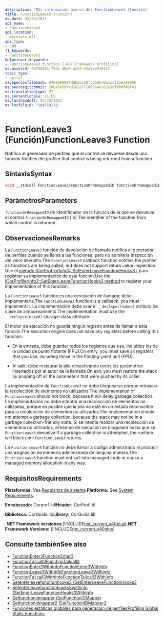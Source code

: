 ```yaml
---
description: 'Más información acerca de: FunctionLeave3 (función)'
title: FunctionLeave3 (Función)
ms.date: 03/30/2017
api_name:
- FunctionLeave3
api_location:
- mscorwks.dll
api_type:
- COM
f1_keywords:
- FunctionLeave3
helpviewer_keywords:
- FunctionLeave3 function [.NET Framework profiling]
ms.assetid: 5d798088-7992-48a0-ae55-d2a7ee31913f
topic_type:
- apiref
ms.openlocfilehash: 0409a9969fddbbbcb8fcb5d870acccf1ae3a809b
ms.sourcegitcommit: 20b4565974d185c7716656a6c63e3cfdbdf4bf41
ms.translationtype: MT
ms.contentlocale: es-ES
ms.lasthandoff: 03/20/2021
ms.locfileid: "104760111"
---
```

# <a name="functionleave3-function"></a><span data-ttu-id="93c64-103">FunctionLeave3 (Función)</span><span class="sxs-lookup"><span data-stu-id="93c64-103">FunctionLeave3 Function</span></span>

<span data-ttu-id="93c64-104">Notifica al generador de perfiles que el control se devuelve desde una función.</span><span class="sxs-lookup"><span data-stu-id="93c64-104">Notifies the profiler that control is being returned from a function.</span></span>  
  
## <a name="syntax"></a><span data-ttu-id="93c64-105">Sintaxis</span><span class="sxs-lookup"><span data-stu-id="93c64-105">Syntax</span></span>  
  
```cpp  
void __stdcall FunctionLeave3(FunctionOrRemappedID functionOrRemappedID);  
```  
  
## <a name="parameters"></a><span data-ttu-id="93c64-106">Parámetros</span><span class="sxs-lookup"><span data-stu-id="93c64-106">Parameters</span></span>  

<span data-ttu-id="93c64-107">`functionOrRemappedID` de Identificador de la función de la que se devuelve el control.</span><span class="sxs-lookup"><span data-stu-id="93c64-107">`functionOrRemappedID` [in] The identifier of the function from which control is returned.</span></span>
  
## <a name="remarks"></a><span data-ttu-id="93c64-108">Observaciones</span><span class="sxs-lookup"><span data-stu-id="93c64-108">Remarks</span></span>  

 <span data-ttu-id="93c64-109">La `FunctionLeave3` función de devolución de llamada notifica al generador de perfiles cuando se llama a las funciones, pero no admite la inspección del valor devuelto.</span><span class="sxs-lookup"><span data-stu-id="93c64-109">The `FunctionLeave3` callback function notifies the profiler as functions are being called, but does not support return value inspection.</span></span> <span data-ttu-id="93c64-110">Use el [método ICorProfilerInfo3:: SetEnterLeaveFunctionHooks3 (](icorprofilerinfo3-setenterleavefunctionhooks3-method.md) para registrar su implementación de esta función.</span><span class="sxs-lookup"><span data-stu-id="93c64-110">Use the [ICorProfilerInfo3::SetEnterLeaveFunctionHooks3 method](icorprofilerinfo3-setenterleavefunctionhooks3-method.md) to register your implementation of this function.</span></span>  
  
 <span data-ttu-id="93c64-111">La `FunctionLeave3` función es una devolución de llamada; debe implementarla.</span><span class="sxs-lookup"><span data-stu-id="93c64-111">The `FunctionLeave3` function is a callback; you must implement it.</span></span> <span data-ttu-id="93c64-112">La implementación debe usar el `__declspec(naked)` atributo de clase de almacenamiento.</span><span class="sxs-lookup"><span data-stu-id="93c64-112">The implementation must use the `__declspec(naked)` storage-class attribute.</span></span>  
  
 <span data-ttu-id="93c64-113">El motor de ejecución no guarda ningún registro antes de llamar a esta función.</span><span class="sxs-lookup"><span data-stu-id="93c64-113">The execution engine does not save any registers before calling this function.</span></span>  
  
- <span data-ttu-id="93c64-114">En la entrada, debe guardar todos los registros que use, incluidos los de la unidad de punto flotante (FPU).</span><span class="sxs-lookup"><span data-stu-id="93c64-114">On entry, you must save all registers that you use, including those in the floating-point unit (FPU).</span></span>  
  
- <span data-ttu-id="93c64-115">Al salir, debe restaurar la pila desactivando todos los parámetros insertados por el autor de la llamada.</span><span class="sxs-lookup"><span data-stu-id="93c64-115">On exit, you must restore the stack by popping off all the parameters that were pushed by its caller.</span></span>  
  
 <span data-ttu-id="93c64-116">La implementación de `FunctionLeave3` no debe bloquearse porque retrasará la recolección de elementos no utilizados.</span><span class="sxs-lookup"><span data-stu-id="93c64-116">The implementation of `FunctionLeave3` should not block, because it will delay garbage collection.</span></span> <span data-ttu-id="93c64-117">La implementación no debe intentar una recolección de elementos no utilizados, porque es posible que la pila no esté en un estado reconocible para la recolección de elementos no utilizados.</span><span class="sxs-lookup"><span data-stu-id="93c64-117">The implementation should not attempt a garbage collection, because the stack may not be in a garbage collection-friendly state.</span></span> <span data-ttu-id="93c64-118">Si se intenta realizar una recolección de elementos no utilizados, el tiempo de ejecución se bloqueará hasta que se `FunctionLeave3` devuelva.</span><span class="sxs-lookup"><span data-stu-id="93c64-118">If a garbage collection is attempted, the runtime will block until `FunctionLeave3` returns.</span></span>  
  
 <span data-ttu-id="93c64-119">La `FunctionLeave3` función no debe llamar a código administrado ni producir una asignación de memoria administrada de ninguna manera.</span><span class="sxs-lookup"><span data-stu-id="93c64-119">The `FunctionLeave3` function must not call into managed code or cause a managed memory allocation in any way.</span></span>  
  
## <a name="requirements"></a><span data-ttu-id="93c64-120">Requisitos</span><span class="sxs-lookup"><span data-stu-id="93c64-120">Requirements</span></span>  

 <span data-ttu-id="93c64-121">**Plataformas:** Vea [Requisitos de sistema](../../get-started/system-requirements.md).</span><span class="sxs-lookup"><span data-stu-id="93c64-121">**Platforms:** See [System Requirements](../../get-started/system-requirements.md).</span></span>  
  
 <span data-ttu-id="93c64-122">**Encabezado:** Corprof. idl</span><span class="sxs-lookup"><span data-stu-id="93c64-122">**Header:** CorProf.idl</span></span>  
  
 <span data-ttu-id="93c64-123">**Biblioteca:** CorGuids.lib</span><span class="sxs-lookup"><span data-stu-id="93c64-123">**Library:** CorGuids.lib</span></span>  
  
 <span data-ttu-id="93c64-124">**.NET Framework versiones:**[!INCLUDE[net_current_v40plus](../../../../includes/net-current-v40plus-md.md)]</span><span class="sxs-lookup"><span data-stu-id="93c64-124">**.NET Framework Versions:** [!INCLUDE[net_current_v40plus](../../../../includes/net-current-v40plus-md.md)]</span></span>  
  
## <a name="see-also"></a><span data-ttu-id="93c64-125">Consulte también</span><span class="sxs-lookup"><span data-stu-id="93c64-125">See also</span></span>

- [<span data-ttu-id="93c64-126">FunctionEnter3</span><span class="sxs-lookup"><span data-stu-id="93c64-126">FunctionEnter3</span></span>](functionenter3-function.md)
- [<span data-ttu-id="93c64-127">FunctionTailcall3</span><span class="sxs-lookup"><span data-stu-id="93c64-127">FunctionTailcall3</span></span>](functiontailcall3-function.md)
- [<span data-ttu-id="93c64-128">FunctionEnter3WithInfo</span><span class="sxs-lookup"><span data-stu-id="93c64-128">FunctionEnter3WithInfo</span></span>](functiontailcall3-function.md)
- [<span data-ttu-id="93c64-129">FunctionLeave3WithInfo</span><span class="sxs-lookup"><span data-stu-id="93c64-129">FunctionLeave3WithInfo</span></span>](functionleave3withinfo-function.md)
- [<span data-ttu-id="93c64-130">FunctionTailcall3WithInfo</span><span class="sxs-lookup"><span data-stu-id="93c64-130">FunctionTailcall3WithInfo</span></span>](functiontailcall3withinfo-function.md)
- [<span data-ttu-id="93c64-131">Setenterleavefunctionhooks3 (</span><span class="sxs-lookup"><span data-stu-id="93c64-131">SetEnterLeaveFunctionHooks3</span></span>](icorprofilerinfo3-setenterleavefunctionhooks3-method.md)
- [<span data-ttu-id="93c64-132">Setenterleavefunctionhooks3withinfo (</span><span class="sxs-lookup"><span data-stu-id="93c64-132">SetEnterLeaveFunctionHooks3WithInfo</span></span>](icorprofilerinfo3-setenterleavefunctionhooks3withinfo-method.md)
- [<span data-ttu-id="93c64-133">Setfunctionidmapper (</span><span class="sxs-lookup"><span data-stu-id="93c64-133">SetFunctionIDMapper</span></span>](icorprofilerinfo-setfunctionidmapper-method.md)
- [<span data-ttu-id="93c64-134">Setfunctionidmapper2 (</span><span class="sxs-lookup"><span data-stu-id="93c64-134">SetFunctionIDMapper2</span></span>](icorprofilerinfo3-setfunctionidmapper2-method.md)
- [<span data-ttu-id="93c64-135">Funciones estáticas globales para generación de perfiles</span><span class="sxs-lookup"><span data-stu-id="93c64-135">Profiling Global Static Functions</span></span>](profiling-global-static-functions.md)
